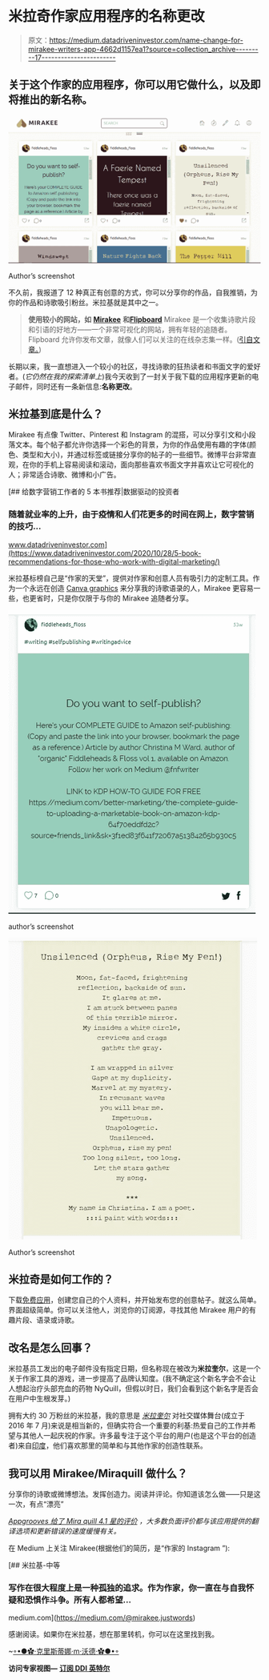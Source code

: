 # 米拉奇作家应用程序的名称更改

> 原文：<https://medium.datadriveninvestor.com/name-change-for-mirakee-writers-app-4662d1157ea1?source=collection_archive---------17----------------------->

## 关于这个作家的应用程序，你可以用它做什么，以及即将推出的新名称。

![](img/a61dd803d3ea2cc4dcf60eb6bf3c3a23.png)

Author’s screenshot

不久前，我报道了 12 种真正有创意的方式，你可以分享你的作品，自我推销，为你的作品和诗歌吸引粉丝。米拉基就是其中之一。

> **使用较小的网站，如** [**Mirakee**](http://www.mirakee.com/) **和**[**Flipboard**](https://flipboard.com/)
> Mirakee 是一个收集诗歌片段和引语的好地方——一个非常可视化的网站，拥有年轻的追随者。Flipboard 允许你发布文章，就像人们可以关注的在线杂志集一样。([引自文章。](https://medium.com/the-partnered-pen/12-very-creative-ways-to-promote-your-writing-10935af79647))

长期以来，我一直想进入一个较小的社区，寻找诗歌的狂热读者和书面文字的爱好者。(*它仍然在我的探索清单上*)我今天收到了一封关于我下载的应用程序更新的电子邮件，同时还有一条新信息:**名称更改**。

## 米拉基到底是什么？

Mirakee 有点像 Twitter、Pinterest 和 Instagram 的混搭，可以分享引文和小段落文本。每个帖子都允许你选择一个彩色的背景，为你的作品使用有趣的字体(颜色、类型和大小)，并通过标签或链接分享你的帖子的一些细节。微博平台非常直观，在你的手机上容易阅读和滚动，面向那些喜欢书面文字并喜欢让它可视化的人；非常适合诗歌、微博和小广告。

[](https://www.datadriveninvestor.com/2020/10/28/5-book-recommendations-for-those-who-work-with-digital-marketing/) [## 给数字营销工作者的 5 本书推荐|数据驱动的投资者

### 随着就业率的上升，由于疫情和人们花更多的时间在网上，数字营销的技巧…

www.datadriveninvestor.com](https://www.datadriveninvestor.com/2020/10/28/5-book-recommendations-for-those-who-work-with-digital-marketing/) 

米拉基标榜自己是“作家的天堂”，提供对作家和创意人员有吸引力的定制工具。作为一个永远在创造 [Canva graphics](https://www.canva.com/) 来分享我的诗歌语录的人，Mirakee 更容易一些，也更省时，只是你仅限于与你的 Mirakee 追随者分享。

![](img/4050faa1aac5f8a630d0825c72778c4b.png)

author’s screenshot

![](img/ec4994ca0bf8ace8bc88d7076c932553.png)

Author’s screenshot

## 米拉奇是如何工作的？

下载[免费应用](https://play.google.com/store/apps/details?id=io.mi.ra.kee&hl=en_US&gl=US)，创建您自己的个人资料，并开始发布您的创意帖子。就这么简单。界面超级简单。你可以关注他人，浏览你的订阅源，寻找其他 Mirakee 用户的有趣片段、语录或诗歌。

## 改名是怎么回事？

米拉基员工发出的电子邮件没有指定日期，但名称现在被改为**米拉奎尔**，这是一个关于作家工具的游戏，进一步提高了品牌认知度。(我不确定这个新名字会不会让人想起治疗头部充血的药物 NyQuill，但假以时日，我们会看到这个新名字是否会在用户中生根发芽。)

拥有大约 30 万粉丝的米拉基，我的意思是 [*米拉奎尔*](https://apps.apple.com/us/app/mirakee-writing-community/id1194104022) 对社交媒体舞台(成立于 2016 年 7 月)来说是相当新的，但确实符合一个重要的利基:热爱自己的工作并希望与其他人一起庆祝的作家。许多最专注于这个平台的用户(也是这个平台的创造者)来自[印度](https://medium.com/@kapoor.gitanjali/today-ive-completed-a-year-on-mirakee-yes-its-my-1st-anniversary-but-i-m-not-going-to-share-my-d7d7439744ff)，他们喜欢那里的简单和与其他作家的创造性联系。

## 我可以用 Mirakee/Miraquill 做什么？

分享你的诗歌或微博想法。发挥创造力。阅读并评论。你知道该怎么做——只是这一次，有点“漂亮”

[*Appgrooves 给了 Mira quill 4.1 星的评价*](https://appgrooves.com/app/mirakee-writing-community-by-alankrita-sood/negative) *，大多数负面评价都与该应用提供的翻译选项和更新错误的速度缓慢有关。*

在 Medium 上关注 Mirakee(根据他们的简历，是“作家的 Instagram ”):

[](https://medium.com/@mirakee.justwords) [## 米拉基-中等

### 写作在很大程度上是一种孤独的追求。作为作家，你一直在与自我怀疑和恐惧作斗争。所有人都希望…

medium.com](https://medium.com/@mirakee.justwords) 

感谢阅读。如果你在米拉基，想在那里转机，你可以在这里找到我。

~[◦•●✿·克里斯蒂娜·m·沃德·✿●•◦](https://medium.com/u/87a63af50103?source=post_page-----4662d1157ea1--------------------------------)

**访问专家视图—** [**订阅 DDI 英特尔**](https://datadriveninvestor.com/ddi-intel)